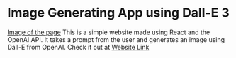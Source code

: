 # Image Generating App using Dall-E 3

[Image of the page](https://drive.google.com/file/d/1FmcZ7xW7BGtQF8-aY_frwXg_YjOlt9CN/view?usp=sharing)
This is a simple website made using React and the OpenAI API. It takes a prompt from the user and generates an image using Dall-E from OpenAI. Check it out at [Website Link](https://dall-e-image-gen.vercel.app/)
